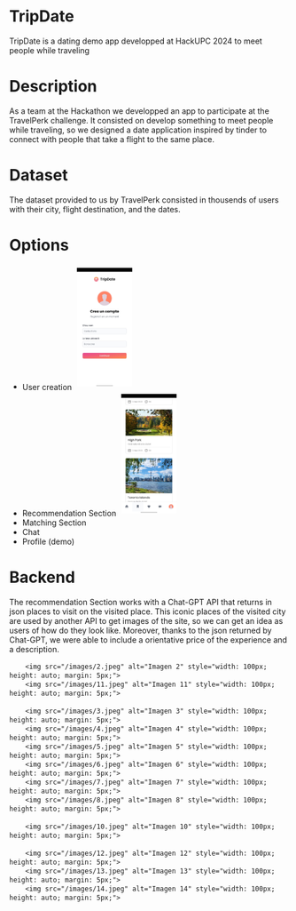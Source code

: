 # TripDate
TripDate is a dating demo app developped at HackUPC 2024 to meet people while traveling

# Description
As a team at the Hackathon we developped an app to participate at the TravelPerk challenge.
It consisted on develop something to meet people while traveling, so we designed a date application
inspired by tinder to connect with people that take a flight to the same place.

# Dataset
The dataset provided to us by TravelPerk consisted in thousends of users with their city, 
flight destination, and the dates.

# Options
- User creation
  <img src="/images/1.jpeg" alt="Imagen 1" style="width: 100px; height: auto; margin: 5px;">
- Recommendation Section
  <img src="/images/9.jpeg" alt="Imagen 9" style="width: 100px; height: auto; margin: 5px;">
- Matching Section
- Chat
- Profile (demo)

# Backend
The recommendation Section works with a Chat-GPT API that returns in json places to visit on the visited place.
This iconic places of the visited city are used by another API to get images of the site, so we can get
an idea as users of how do they look like. Moreover, thanks to the json returned by Chat-GPT, we were
able to include a orientative price of the experience and a description.

        <img src="/images/2.jpeg" alt="Imagen 2" style="width: 100px; height: auto; margin: 5px;">
        <img src="/images/11.jpeg" alt="Imagen 11" style="width: 100px; height: auto; margin: 5px;">
        
        <img src="/images/3.jpeg" alt="Imagen 3" style="width: 100px; height: auto; margin: 5px;">
        <img src="/images/4.jpeg" alt="Imagen 4" style="width: 100px; height: auto; margin: 5px;">
        <img src="/images/5.jpeg" alt="Imagen 5" style="width: 100px; height: auto; margin: 5px;">
        <img src="/images/6.jpeg" alt="Imagen 6" style="width: 100px; height: auto; margin: 5px;">
        <img src="/images/7.jpeg" alt="Imagen 7" style="width: 100px; height: auto; margin: 5px;">
        <img src="/images/8.jpeg" alt="Imagen 8" style="width: 100px; height: auto; margin: 5px;">
      
        <img src="/images/10.jpeg" alt="Imagen 10" style="width: 100px; height: auto; margin: 5px;">
        
        <img src="/images/12.jpeg" alt="Imagen 12" style="width: 100px; height: auto; margin: 5px;">
        <img src="/images/13.jpeg" alt="Imagen 13" style="width: 100px; height: auto; margin: 5px;">
        <img src="/images/14.jpeg" alt="Imagen 14" style="width: 100px; height: auto; margin: 5px;">
